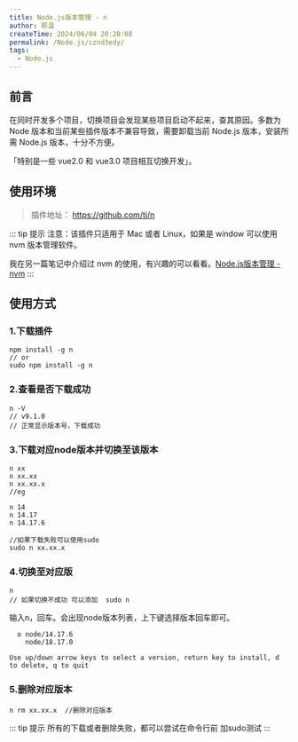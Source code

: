 ```yaml
---
title: Node.js版本管理 - n
author: 耶温
createTime: 2024/06/04 20:20:08
permalink: /Node.js/cznd3edy/
tags:
  - Node.js
---
```

## 前言

在同时开发多个项目，切换项目会发现某些项目启动不起来，查其原因。多数为 Node 版本和当前某些插件版本不兼容导致，需要卸载当前 Node.js 版本，安装所需 Node.js 版本，十分不方便。

「特别是一些 vue2.0 和 vue3.0 项目相互切换开发」。

## 使用环境

>   插件地址： https://github.com/tj/n

::: tip 提示
注意：该插件只适用于 Mac 或者 Linux，如果是 window 可以使用 nvm 版本管理软件。

我在另一篇笔记中介绍过 nvm 的使用，有兴趣的可以看看。[Node.js版本管理 - nvm](/article/fzej75xt/)
:::

## 使用方式

### 1.下载插件
```shell
npm install -g n  
// or
sudo npm install -g n
```

### 2.查看是否下载成功

```shell
n -V  
// v9.1.0
// 正常显示版本号，下载成功
```

### 3.下载对应node版本并切换至该版本
```shell
n xx 
n xx.xx
n xx.xx.x
//eg

n 14
n 14.17
n 14.17.6

//如果下载失败可以使用sudo
sudo n xx.xx.x
```

### 4.切换至对应版
```shell
n
// 如果切换不成功 可以添加  sudo n
```
输入n，回车。会出现node版本列表，上下键选择版本回车即可。

```shell
  ο node/14.17.6
    node/18.17.0

Use up/down arrow keys to select a version, return key to install, d to delete, q to quit
```
### 5.删除对应版本
```shell
n rm xx.xx.x  //删除对应版本
```
::: tip 提示
所有的下载或者删除失败，都可以尝试在命令行前 加sudo测试
:::
